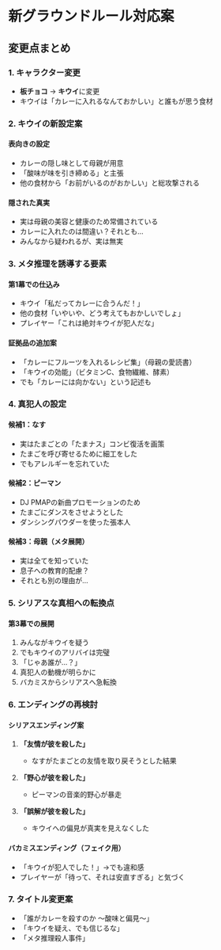 # 新グラウンドルール対応案

## 変更点まとめ

### 1. キャラクター変更
- **板チョコ** → **キウイ**に変更
- キウイは「カレーに入れるなんておかしい」と誰もが思う食材

### 2. キウイの新設定案
#### 表向きの設定
- カレーの隠し味として母親が用意
- 「酸味が味を引き締める」と主張
- 他の食材から「お前がいるのがおかしい」と総攻撃される

#### 隠された真実
- 実は母親の美容と健康のため常備されている
- カレーに入れたのは間違い？それとも...
- みんなから疑われるが、実は無実

### 3. メタ推理を誘導する要素

#### 第1幕での仕込み
- キウイ「私だってカレーに合うんだ！」
- 他の食材「いやいや、どう考えてもおかしいでしょ」
- プレイヤー「これは絶対キウイが犯人だな」

#### 証拠品の追加案
- 「カレーにフルーツを入れるレシピ集」（母親の愛読書）
- 「キウイの効能」（ビタミンC、食物繊維、酵素）
- でも「カレーには向かない」という記述も

### 4. 真犯人の設定

#### 候補1：なす
- 実はたまごとの「たまナス」コンビ復活を画策
- たまごを呼び寄せるために細工をした
- でもアレルギーを忘れていた

#### 候補2：ピーマン
- DJ PMAPの新曲プロモーションのため
- たまごにダンスをさせようとした
- ダンシングパウダーを使った張本人

#### 候補3：母親（メタ展開）
- 実は全てを知っていた
- 息子への教育的配慮？
- それとも別の理由が...

### 5. シリアスな真相への転換点

#### 第3幕での展開
1. みんながキウイを疑う
2. でもキウイのアリバイは完璧
3. 「じゃあ誰が...？」
4. 真犯人の動機が明らかに
5. バカミスからシリアスへ急転換

### 6. エンディングの再検討

#### シリアスエンディング案
1. **「友情が彼を殺した」**
   - なすがたまごとの友情を取り戻そうとした結果
   
2. **「野心が彼を殺した」**
   - ピーマンの音楽的野心が暴走
   
3. **「誤解が彼を殺した」**
   - キウイへの偏見が真実を見えなくした

#### バカミスエンディング（フェイク用）
- 「キウイが犯人でした！」→でも違和感
- プレイヤーが「待って、それは安直すぎる」と気づく

### 7. タイトル変更案
- 「誰がカレーを殺すのか 〜酸味と偏見〜」
- 「キウイを疑え、でも信じるな」
- 「メタ推理殺人事件」 